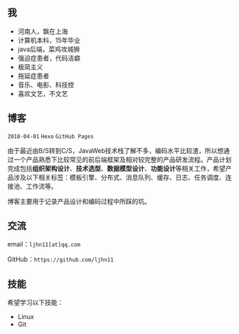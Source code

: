 ## 我

- 河南人，飘在上海
- 计算机本科，15年毕业
- java后端，菜鸡攻城狮
- 强迫症患者，代码洁癖
- 极简主义
- 拖延症患者
- 音乐、电影、科技控
- 喜欢文艺，不文艺

## 博客

`2018-04-01` `Hexo` `GitHub Pages`

由于最近由B/S转到C/S，JavaWeb技术栈了解不多，编码水平比较渣，所以想通过一个产品熟悉下比较常见的前后端框架及相对较完整的产品研发流程。产品计划完成包括**组织架构设计**、**技术选型**、**数据模型设计**、**功能设计**等相关工作，希望产品涉及以下相关标签：模板引擎、分布式、消息队列、缓存、日志、任务调度、连接池、工作流等。

博客主要用于记录产品设计和编码过程中所踩的坑。

## 交流

email：`ljhn11[at]qq.com`

GitHub：`https://github.com/ljhn11`

## 技能

希望学习以下技能：

- Linux
- Git